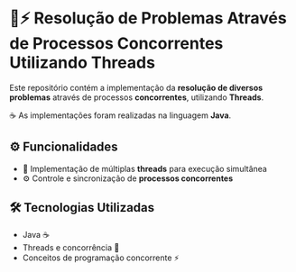 # 🧵⚡ Resolução de Problemas Através de Processos Concorrentes Utilizando Threads

Este repositório contém a implementação da **resolução de diversos problemas** através de processos **concorrentes**, utilizando **Threads**.

☕ As implementações foram realizadas na linguagem **Java**.

## ⚙️ Funcionalidades
- 🧵 Implementação de múltiplas **threads** para execução simultânea
- ⚙️ Controle e sincronização de **processos concorrentes**

## 🛠️ Tecnologias Utilizadas
- Java ☕
- Threads e concorrência 🔀
- Conceitos de programação concorrente ⚡
